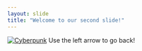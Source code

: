 ```yaml
---
layout: slide
title: "Welcome to our second slide!"
---
```

[![Cyberpunk](https://i.imgur.com/0U2zLcE_d.webp)](https://i.imgur.com/0U2zLcE.mp4 "Cyberpunk")
Use the left arrow to go back!
